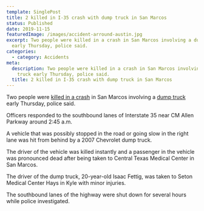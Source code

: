 ```yaml
---
template: SinglePost
title: 2 killed in I-35 crash with dump truck in San Marcos
status: Published
date: 2019-11-15
featuredImage: /images/accident-arround-austin.jpg
excerpt: Two people were killed in a crash in San Marcos involving a dump truck
  early Thursday, police said.
categories:
  - category: Accidents
meta:
  description: Two people were killed in a crash in San Marcos involving a dump
    truck early Thursday, police said.
  title: 2 killed in I-35 crash with dump truck in San Marcos
---
```

<!--StartFragment-->

Two people were [killed in a crash](https://www.austinaccidentlawyer.com/practice-areas/wrongful-death-attorney/) in San Marcos involving a [dump truck](https://www.austinaccidentlawyer.com/practice-areas/truck-accident-lawyer/) early Thursday, police said.

Officers responded to the southbound lanes of Interstate 35 near CM Allen Parkway around 2:45 a.m.

A vehicle that was possibly stopped in the road or going slow in the right lane was hit from behind by a 2007 Chevrolet dump truck.

The driver of the vehicle was killed instantly and a passenger in the vehicle was pronounced dead after being taken to Central Texas Medical Center in San Marcos.

The driver of the dump truck, 20-year-old Isaac Fettig, was taken to Seton Medical Center Hays in Kyle with minor injuries.

The southbound lanes of the highway were shut down for several hours while police investigated.

<!--EndFragment-->